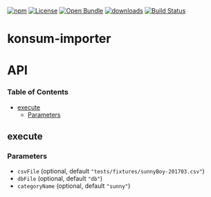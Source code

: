 [![npm](https://img.shields.io/npm/v/konsum-importer.svg)](https://www.npmjs.com/package/konsum-importer)
[![License](https://img.shields.io/badge/License-BSD%203--Clause-blue.svg)](https://opensource.org/licenses/BSD-3-Clause)
[![Open Bundle](https://bundlejs.com/badge-light.svg)](https://bundlejs.com/?q=konsum-importer)
[![downloads](http://img.shields.io/npm/dm/konsum-importer.svg?style=flat-square)](https://npmjs.org/package/konsum-importer)
[![Build Status](https://img.shields.io/endpoint.svg?url=https%3A%2F%2Factions-badge.atrox.dev%2Fkonsumation%2Fkonsum-importer%2Fbadge\&style=flat)](https://actions-badge.atrox.dev/konsumation/konsum-importer/goto)

# konsum-importer

# API

<!-- Generated by documentation.js. Update this documentation by updating the source code. -->

### Table of Contents

*   [execute](#execute)
    *   [Parameters](#parameters)

## execute

### Parameters

*   `csvFile`   (optional, default `"tests/fixtures/sunnyBoy-201703.csv"`)
*   `dbFile`   (optional, default `"db"`)
*   `categoryName`   (optional, default `"sunny"`)
